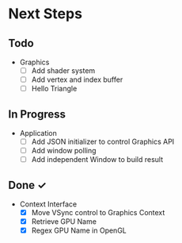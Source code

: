 # Next Steps

## Todo

- Graphics
  - [ ] Add shader system
  - [ ] Add vertex and index buffer
  - [ ] Hello Triangle

## In Progress

- Application
  - [ ] Add JSON initializer to control Graphics API
  - [ ] Add window polling
  - [ ] Add independent Window to build result

## Done ✓

- Context Interface 
  - [X] Move VSync control to Graphics Context  
  - [X] Retrieve GPU Name
  - [X] Regex GPU Name in OpenGL
